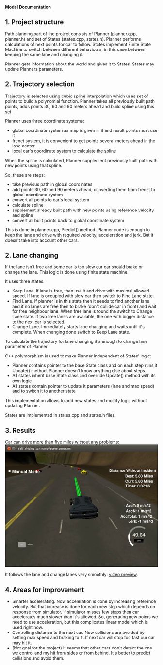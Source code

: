 [//]: # (Image References)
[image1]: ./media/last_frame.jpg "Result Distance"

**Model Documentation**

## 1. Project structure
Path planning part of the project consists of Planner (planner.cpp, planner.h) and set of States (states.cpp, states.h).
Planner performs calculations of next points for car to follow.
States implement Finite State Machine to switch between different behaviours, in this case between keeping the same lane and changing it.

Planner gets information about the world and gives it to States. States may update Planners parameters. 

## 2. Trajectory selection
Trajectory is selected using cubic spline interpolation which uses set of points to build a polynomial function.
Planner takes all previously built path points, adds points 30, 60 and 90 meters ahead and build spline using this set.

Planner uses three coordinate systems:

* global coordinate system as map is given in it and result points must use it
* frenet system, it is convenient to get points several meters ahead in the lane center
* local car's coordinate system to calculate the spline

When the spline is calculated, Planner supplement previously built path with new points using that spline.

So, these are steps:

* take previous path in global coordinates
* add points 30, 60 and 90 meters ahead, converting them from frenet to global coordinate system
* convert all points to car's local system
* calculate spline
* supplement already built path with new points using reference velocity and spline
* convert all built points back to global coordinate system

This is done in planner.cpp, Predict() method. Planner code is enough to keep the lane and drive with required velocity, acceleration and jerk.
But it doesn't take into account other cars.

## 2. Lane changing

If the lane isn't free and some car is too slow our car should brake or change the lane. 
This logic is done using finite state machine.

It uses three states:

* Keep Lane. If lane is free, then use it and drive with maximal allowed speed.
If lane is occupied with slow car then switch to Find Lane state.
* Find Lane. If planner is in this state then it needs to find another lane and if no lanes are free then to brake (don't collide car in front) and wait for free neighbour lane.
When free lane is found the switch to Change Lane state. If two free lanes are available, the one with bigger distance to the next car is selected.
* Change Lane. Immediately starts lane changing and waits until it's complete. When changing done switch to Keep Lane state.

To calculate the trajectory for lane changing it's enough to change lane parameter of Planner.

C++ polymorphism is used to make Planner independent of States' logic:
* Planner contains pointer to the base State class and on each step runs it Update() method. Planner doesn't know anything else about steps.
* All states inherit base State class and override Update() method with its own logic
* All states contain pointer to update it parameters (lane and max speed) and to switch it to another state

This implementation allows to add new states and modify logic without updating Planner.

States are implemented in states.cpp and states.h files.

## 3. Results
Car can drive more than five miles without any problems:
![alt text][image1]

It follows the lane and change lanes very smoothly: [video preview](./media/lane_changing.mp4).

## 4. Areas for improvement
* Smarter accelerating. Now acceleration is done by increasing reference velocity.
But that increase is done for each new step which depends on response from simulator. If simulator misses few steps then car accelerates much slower than it's allowed. So, generating new points we need to use acceleration, but this complicates linear model which is used right now.
* Controlling distance to the next car. Now collisions are avoided by setting max speed and braking to it. If next car will stop too fast our car may hit it.
* (Not goal for the project) It seems that other cars don't detect the one we control and my hit from sides or from behind. It's better to predict collisions and avoid them.
 


